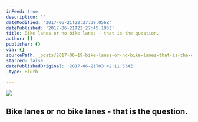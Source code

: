 ```yaml
---
inFeed: true
description: ''
dateModified: '2017-06-21T22:27:39.056Z'
datePublished: '2017-06-21T22:27:45.193Z'
title: Bike lanes or no bike lanes - that is the question.
author: []
publisher: {}
via: {}
sourcePath: _posts/2017-06-19-bike-lanes-or-no-bike-lanes-that-is-the-question.md
starred: false
datePublishedOriginal: '2017-06-21T03:42:11.534Z'
_type: Blurb

---
```

![](https://the-grid-user-content.s3-us-west-2.amazonaws.com/fd92274f-2afa-413f-b780-296e78f11e18.jpg)

## Bike lanes or no bike lanes - that is the question.